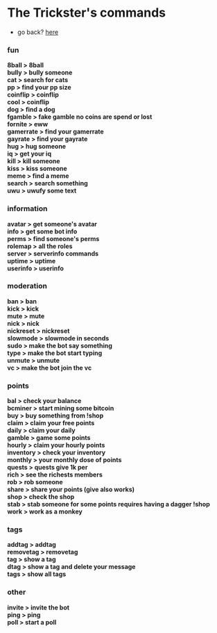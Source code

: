 # The Trickster's commands 
* go back? [here](https://skyblockdev.github.io/the-trickster)
### fun
**8ball > 8ball\
bully > bully someone\
cat > search for cats\
pp > find your pp size\
coinflip > coinflip\
cool > coinflip\
dog > find a dog\
fgamble > fake gamble no coins are spend or lost\
fornite > eww\
gamerrate > find your gamerrate\
gayrate > find your gayrate\
hug > hug someone\
iq > get your iq\
kill > kill someone\
kiss > kiss someone\
meme > find a meme\
search > search something\
uwu > uwufy some text**
### information
**avatar > get someone's avatar\
info > get some bot info \
perms > find someone's perms\
rolemap > all the roles\
server > serverinfo commands\
uptime > uptime\
userinfo > userinfo**
### moderation
**ban > ban\
kick > kick\
mute > mute\
nick > nick\
nickreset > nickreset\
slowmode > slowmode in seconds\
sudo > make the bot say something\
type > make the bot start typing\
unmute > unmute\
vc > make the bot join the vc**
### points
**bal > check your balance\
bcminer > start mining some bitcoin\
buy > buy something from !shop\
claim > claim your free points\
daily > claim your daily\
gamble > game some points\
hourly > claim your hourly points\
inventory > check your inventory\
monthly > your monthly dose of points\
quests > quests give 1k per\
rich > see the richests members\
rob > rob someone\
share > share your points (give also works)\
shop > check the shop\
stab > stab someone for some points requires having a dagger !shop\
work > work as a monkey**
### tags
**addtag > addtag\
removetag > removetag\
tag > show a tag\
dtag > show a tag and delete your message\
tags > show all tags**
### other
**invite > invite the bot\
ping > ping\
poll > start a poll**
